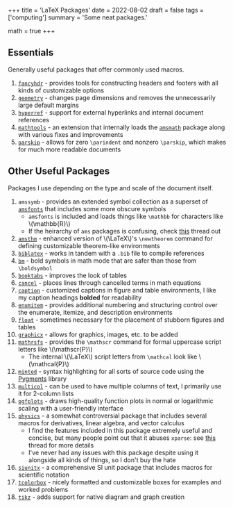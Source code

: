 +++
title = 'LaTeX Packages'
date = 2022-08-02
draft = false
tags = ['computing']
summary = 'Some neat packages.'

math = true
+++

## Essentials

Generally useful packages that offer commonly used macros.

1. [`fancyhdr`](https://ctan.org/pkg/fancyhdr) - provides tools for constructing headers and footers with all kinds of customizable options
2. [`geometry`](https://ctan.org/pkg/geometry) - changes page dimensions and removes the unnecessarily large default margins
3. [`hyperref`](https://ctan.org/pkg/hyperref) - support for external hyperlinks and internal document references
4. [`mathtools`](https://ctan.org/pkg/mathtools) - an extension that internally loads the [`amsmath`](https://ctan.org/pkg/amsmath) package along with various fixes and improvements
5. [`parskip`](https://ctan.org/pkg/parskip) - allows for zero `\parindent` and nonzero `\parskip`, which makes for much more readable documents

## Other Useful Packages

Packages I use depending on the type and scale of the document itself.

1. `amssymb` - provides an extended symbol collection as a superset of [`amsfonts`](https://ctan.org/pkg/amsfonts) that includes some more obscure symbols
   - `amsfonts` is included and loads things like `\mathbb` for characters like \\(\mathbb{R}\\)
   - If the heirarchy of `ams` packages is confusing, check [this](https://tex.stackexchange.com/questions/32100/what-does-each-ams-package-do) thread out
2. [`amsthm`](https://ctan.org/pkg/amsthm) - enhanced version of \\(\LaTeX\\)'s `\newtheorem` command for defining customizable theorem-like environments
3. [`biblatex`](https://ctan.org/pkg/biblatex) - works in tandem with a `.bib` file to compile references
4. [`bm`](https://ctan.org/pkg/bm) - bold symbols in math mode that are safer than those from `\boldsymbol`
5. [`booktabs`](https://ctan.org/pkg/booktabs) - improves the look of tables
6. [`cancel`](https://ctan.org/pkg/cancel) - places lines through cancelled terms in math equations
7. [`caption`](https://ctan.org/pkg/caption) - customized captions in figure and table environments, I like my caption headings **bolded** for readability
8. [`enumitem`](https://ctan.org/pkg/enumitem) - provides additional numbering and structuring control over the enumerate, itemize, and description environments
9. [`float`](https://ctan.org/pkg/float) - sometimes necessary for the placement of stubborn figures and tables
10. [`graphicx`](https://ctan.org/pkg/graphicx) - allows for graphics, images, etc. to be added
11. [`mathrsfs`](https://ctan.org/pkg/mathrsfs) - provides the `\mathscr` command for formal uppercase script letters like \\(\mathscr{P}\\)
      - The internal \\(\LaTeX\\) script letters from `\mathcal` look like \\(\mathcal{P}\\)
12. [`minted`](https://ctan.org/pkg/minted) - syntax highlighting for all sorts of source code using the [Pygments](https://pygments.org) library
13. [`multicol`](https://ctan.org/pkg/multicol) - can be used to have multiple columns of text, I primarily use it for 2-column lists
14. [`pgfplots`](https://ctan.org/pkg/pgfplots) - draws high-quality function plots in normal or logarithmic scaling with a user-friendly interface
15. [`physics`](https://ctan.org/pkg/physics) - a somewhat controversial package that includes several macros for derivatives, linear algebra, and vector calculus
      - I find the features included in this package extremely useful and concise, but many people point out that it abuses `xparse`: see [this](https://tex.stackexchange.com/questions/471532/alternatives-to-the-physics-package) thread for more details
      - I've never had any issues with this package despite using it alongside all kinds of things, so I don't buy the hate
16. [`siunitx`](https://ctan.org/pkg/siunitx) - a comprehensive SI unit package that includes macros for scientific notation
17. [`tcolorbox`](https://ctan.org/pkg/tcolorbox) - nicely formatted and customizable boxes for examples and worked problems
18. [`tikz`](https://ctan.org/pkg/tikz) - adds support for native diagram and graph creation

